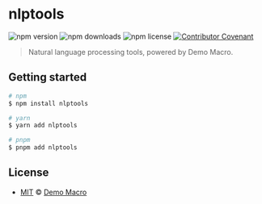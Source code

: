 # nlptools

![npm version](https://img.shields.io/npm/v/nlptools)
![npm downloads](https://img.shields.io/npm/dw/nlptools)
![npm license](https://img.shields.io/npm/l/nlptools)
[![Contributor Covenant](https://img.shields.io/badge/Contributor%20Covenant-2.1-4baaaa.svg)](https://www.contributor-covenant.org/version/2/1/code_of_conduct/)

> Natural language processing tools, powered by Demo Macro.

## Getting started

```bash
# npm
$ npm install nlptools

# yarn
$ yarn add nlptools

# pnpm
$ pnpm add nlptools
```

## License

- [MIT](LICENSE) &copy; [Demo Macro](https://imst.xyz/)
